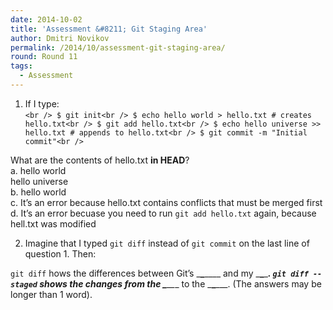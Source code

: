 ```yaml
---
date: 2014-10-02
title: 'Assessment &#8211; Git Staging Area'
author: Dmitri Novikov
permalink: /2014/10/assessment-git-staging-area/
round: Round 11
tags:
  - Assessment
---
```

1. If I type:  
`<br />
$ git init<br />
$ echo hello world > hello.txt # creates hello.txt<br />
$ git add hello.txt<br />
$ echo hello universe >> hello.txt # appends to hello.txt<br />
$ git commit -m "Initial commit"<br />
`

What are the contents of hello.txt **in HEAD**?  
a. hello world  
hello universe  
b. hello world  
c. It&#8217;s an error because hello.txt contains conflicts that must be merged first  
d. It&#8217;s an error becuase you need to run `git add hello.txt` again, because hell.txt was modified

2. Imagine that I typed `git diff` instead of `git commit` on the last line of question 1. Then:

`git diff` hows the differences between Git&#8217;s \___\___\____ and my \___\___\____. `git diff --staged` shows the changes from the \___\___\___ to the \___\___\___. (The answers may be longer than 1 word).
